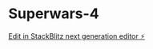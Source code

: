 # Superwars-4

[Edit in StackBlitz next generation editor ⚡️](https://stackblitz.com/~/github.com/Ashwanth2310/Superwars-4)